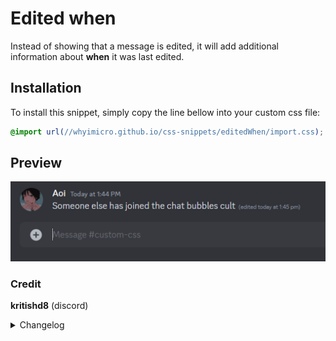 # Edited when
Instead of showing that a message is edited, it will add additional information about **when** it was last edited.
## Installation
To install this snippet, simply copy the line bellow into your custom css file:
```css
@import url(//whyimicro.github.io/css-snippets/editedWhen/import.css);
```
## Preview
![image](https://raw.githubusercontent.com/WhyiMicro/css-snippets/main/_previews/editedWhen.png)
### Credit
**kritishd8** (discord)
<details>
<summary>Changelog</summary>

## 1.0.0

- Moved from old repo to new one

</details>
